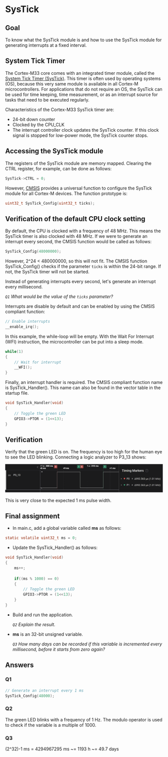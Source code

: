 # SysTick

## Goal

To know what the SysTick module is and how to use the SysTick module for generating interrupts at a fixed interval.

## System Tick Timer

The Cortex-M33 core comes with an integrated timer module, called the [System Tick Timer (SysTick)](https://developer.arm.com/documentation/100235/0004/the-cortex-m33-peripherals/system-timer--systick). This timer is often used by operating systems (OS), because this very same module is available in all Cortex-M microcontrollers. For applications that do not require an OS, the SysTick can be used for time keeping, time measurement, or as an interrupt source for tasks that need to be executed regularly.

Characteristics of the Cortex-M33 SysTick timer are:

- 24-bit down counter
- Clocked by the CPU_CLK
- The interrupt controller clock updates the SysTick counter. If this clock signal is stopped for low-power mode, the SysTick counter stops.

## Accessing the SysTick module

The registers of the SysTick module are memory mapped. Clearing the CTRL register, for example, can be done as follows:

```C
SysTick->CTRL = 0;
```

However, [CMSIS](https://www.keil.com/pack/doc/CMSIS_Dev/Core/html/group__SysTick__gr.html) provides a universal function to configure the SysTick module for all Cortex-M devices. The function prototype is:

```C
uint32_t SysTick_Config(uint32_t ticks);
```

## Verification of the default CPU clock setting

By default, the CPU is clocked with a frequency of 48 MHz. This means the SysTick timer is also clocked with 48 MHz. If we were to generate an interrupt every second, the CMSIS function would be called as follows:

```C
SysTick_Config(48000000);
```

However, 2^24 < 480000000, so this will not fit. The CMSIS function SysTick_Config() checks if the parameter `ticks` is within the 24-bit range. If not, the SysTick timer will not be started.

Instead of generating interrupts every second, let's generate an interrupt every millisecond.

*`Q1` What would be the value of the `ticks` parameter?*

Interrupts are disable by default and can be enabled by using the CMSIS compliant function:

```C
// Enable interrupts
__enable_irq();    
```

In this example, the while-loop will be empty. With the Wait For Interrupt (WFI) instruction, the microcontroller can be put into a sleep mode.

```C
while(1)
{
    // Wait for interrupt
    __WFI();
} 
```

Finally, an interrupt handler is required. The CMSIS compliant function name is SysTick_Handler(). This name can also be found in the vector table in the startup file.

```C
void SysTick_Handler(void)
{
    // Toggle the green LED
    GPIO3->PTOR = (1<<13);
}
```

## Verification

Verify that the green LED is on. The frequency is too high for the human eye to see the LED blinking. Connecting a logic analyzer to P3_13 shows:

![systick](./../../../../img/systick.png)

This is very close to the expected 1 ms pulse width.

## Final assignment

- In main.c, add a global variable called **ms** as follows:

```C
static volatile uint32_t ms = 0;
```

- Update the SysTick_Handler() as follows:

```C
void SysTick_Handler(void)
{
    ms++;
    
    if((ms % 1000) == 0)
    {
        // Toggle the green LED
        GPIO3->PTOR = (1<<13);
    }
}
```

- Build and run the application.

    *`Q2` Explain the result.*

- **ms** is an 32-bit unsigned variable. 

    *`Q3` How many days can be recorded if this variable is incremented every millisecond, before it starts from zero again?*

## Answers

### Q1

```C
// Generate an interrupt every 1 ms
SysTick_Config(48000);
```

### Q2

The green LED blinks with a frequency of 1 Hz. The modulo operator is used to check if the variable is a multiple of 1000.

### Q3

(2^32)-1 ms = 4294967295 ms ~= 1193 h ~= 49.7 days
